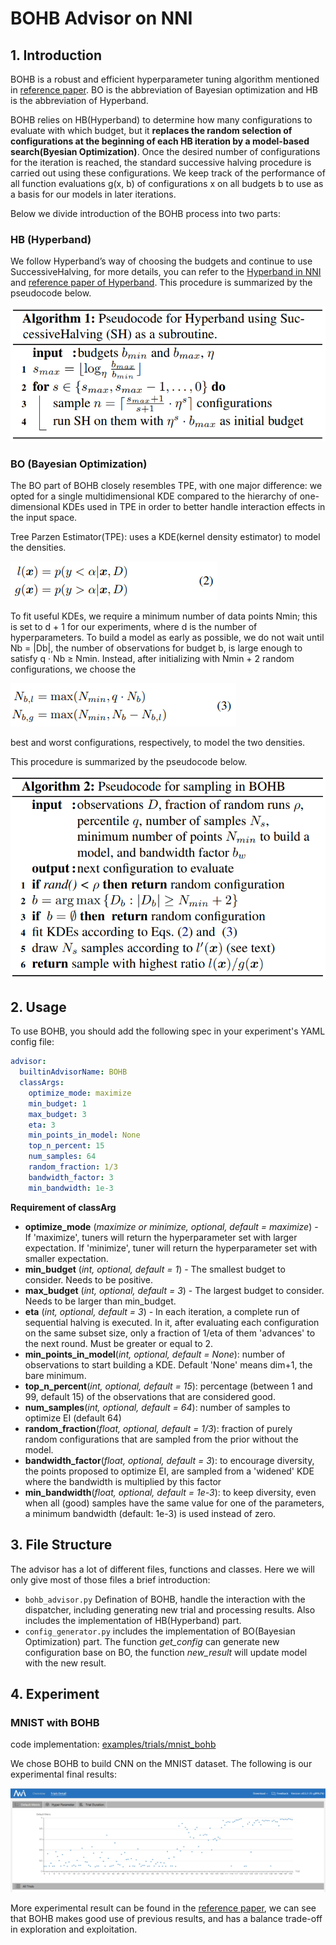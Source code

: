 BOHB Advisor on NNI
===

## 1. Introduction
BOHB is a robust and efficient hyperparameter tuning algorithm mentioned in [reference paper](https://arxiv.org/abs/1807.01774). BO is the abbreviation of Bayesian optimization and HB is the abbreviation of Hyperband.

BOHB relies on HB(Hyperband) to determine how many configurations to evaluate with which budget, but it **replaces the random selection of configurations at the beginning of each HB iteration by a model-based search(Byesian Optimization)**. Once the desired number of configurations for the iteration is reached, the standard successive halving procedure is carried out using these configurations. We keep track of the performance of all function evaluations g(x, b) of configurations x on all budgets b to use as a basis for our models in later iterations.

Below we divide introduction of the BOHB process into two parts:

### HB (Hyperband)

We follow Hyperband’s way of choosing the budgets and continue to use SuccessiveHalving, for more details, you can refer to the [Hyperband in NNI](hyperbandAdvisor.md) and [reference paper of Hyperband](https://arxiv.org/abs/1603.06560). This procedure is summarized by the pseudocode below.

![](../img/bohb_1.png)

### BO (Bayesian Optimization)

The BO part of BOHB closely resembles TPE, with one major difference: we opted for a single multidimensional KDE compared to the hierarchy of one-dimensional KDEs used in TPE in order to better handle interaction effects in the input space.

Tree Parzen Estimator(TPE): uses a KDE(kernel density estimator) to model the densities.

![](../img/bohb_2.png)

To fit useful KDEs, we require a minimum number of data points Nmin; this is set to d + 1 for our experiments, where d is the number of hyperparameters. To build a model as early as possible, we do not wait until Nb = |Db|, the number of observations for budget b, is large enough to satisfy q · Nb ≥ Nmin. Instead, after initializing with Nmin + 2 random configurations, we choose the

![](../img/bohb_3.png)

best and worst configurations, respectively, to model the two densities.

This procedure is summarized by the pseudocode below.

![](../img/bohb_4.png)

## 2. Usage

To use BOHB, you should add the following spec in your experiment's YAML config file:

```yml
advisor:
  builtinAdvisorName: BOHB
  classArgs:
    optimize_mode: maximize
    min_budget: 1
    max_budget: 3
    eta: 3
    min_points_in_model: None
    top_n_percent: 15
    num_samples: 64
    random_fraction: 1/3
    bandwidth_factor: 3
    min_bandwidth: 1e-3
```

**Requirement of classArg**

* **optimize_mode** (*maximize or minimize, optional, default = maximize*) - If 'maximize', tuners will return the hyperparameter set with larger expectation. If 'minimize', tuner will return the hyperparameter set with smaller expectation.
* **min_budget** (*int, optional, default = 1*) - The smallest budget to consider. Needs to be positive.
* **max_budget** (*int, optional, default = 3*) - The largest budget to consider. Needs to be larger than min_budget.
* **eta** (*int, optional, default = 3*) - In each iteration, a complete run of sequential halving is executed. In it, after evaluating each configuration on the same subset size, only a fraction of 1/eta of them 'advances' to the next round. Must be greater or equal to 2.
* **min_points_in_model**(*int, optional, default = None*): number of observations to start building a KDE. Default 'None' means dim+1, the bare minimum.
* **top_n_percent**(*int, optional, default = 15*): percentage (between 1 and 99, default 15) of the observations that are considered good.
* **num_samples**(*int, optional, default = 64*): number of samples to optimize EI (default 64)
* **random_fraction**(*float, optional, default = 1/3*): fraction of purely random configurations that are sampled from the prior without the model.
* **bandwidth_factor**(*float, optional, default = 3*): to encourage diversity, the points proposed to optimize EI, are sampled from a 'widened' KDE where the bandwidth is multiplied by this factor
* **min_bandwidth**(*float, optional, default = 1e-3*): to keep diversity, even when all (good) samples have the same value for one of the parameters, a minimum bandwidth (default: 1e-3) is used instead of zero.

## 3. File Structure
The advisor has a lot of different files, functions and classes. Here we will only give most of those files a brief introduction:

* `bohb_advisor.py` Defination of BOHB, handle the interaction with the dispatcher, including generating new trial and processing results. Also includes the implementation of HB(Hyperband) part.
* `config_generator.py` includes the implementation of BO(Bayesian Optimization) part. The function *get_config* can generate new configuration base on BO, the function *new_result* will update model with the new result.

## 4. Experiment

### MNIST with BOHB

code implementation: [examples/trials/mnist_bohb](https://github.com/Microsoft/nni/tree/master/examples/trials/mnist_bohb)

We chose BOHB to build CNN on the MNIST dataset. The following is our experimental final results:

![](../img/bohb_5.png)

More experimental result can be found in the [reference paper](https://arxiv.org/abs/1807.01774), we can see that BOHB makes good use of previous results, and has a balance trade-off in exploration and exploitation.